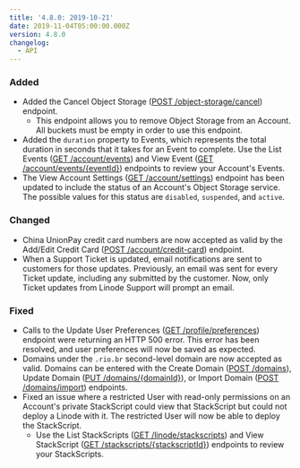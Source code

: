 ```yaml
---
title: '4.8.0: 2019-10-21'
date: 2019-11-04T05:00:00.000Z
version: 4.8.0
changelog:
  - API
---
```

### Added

* Added the Cancel Object Storage ([POST /object-storage/cancel](https://developers.linode.com/api/v4beta/object-storage-cancel/#post)) endpoint.
  * This endpoint allows you to remove Object Storage from an Account. All buckets must be empty in order to use this endpoint.
* Added the `duration` property to Events, which represents the total duration in seconds that it takes for an Event to complete. Use the List Events ([GET /account/events](https://www.linode.com/docs/api/account/)) and View Event ([GET /account/events/{eventId}](https://www.linode.com/docs/api/account/)) endpoints to review your Account's Events.
* The View Account Settings ([GET /account/settings](https://www.linode.com/docs/api/account/)) endpoint has been updated to include the status of an Account's Object Storage service. The possible values for this status are `disabled`, `suspended`, and `active`.

### Changed

* China UnionPay credit card numbers are now accepted as valid by the Add/Edit Credit Card ([POST /account/credit-card](https://www.linode.com/docs/api/account/)) endpoint.
* When a Support Ticket is updated, email notifications are sent to customers for those updates. Previously, an email was sent for every Ticket update, including any submitted by the customer. Now, only Ticket updates from Linode Support will prompt an email.

### Fixed

* Calls to the Update User Preferences ([GET /profile/preferences](https://api.linode.com/v4/profile/preferences)) endpoint were returning an HTTP 500 error. This error has been resolved, and user preferences will now be saved as expected.
* Domains under the `.rio.br` second-level domain are now accepted as valid. Domains can be entered with the Create Domain ([POST /domains](https://www.linode.com/docs/api/domains/)), Update Domain ([PUT /domains/{domainId}](https://www.linode.com/docs/api/domains/)), or Import Domain ([POST /domains/import](https://www.linode.com/docs/api/domains/)) endpoints.
* Fixed an issue where a restricted User with read-only permissions on an Account's private StackScript could view that StackScript but could not deploy a Linode with it. The restricted User will now be able to deploy the StackScript.
  * Use the List StackScripts ([GET /linode/stackscripts](https://api.linode.com/v4/linode/stackscripts)) and View StackScript ([GET /stackscripts/{stackscriptId}](https://api.linode.com/v4/linode/stackscripts/{stackscriptId})) endpoints to review your StackScripts.
